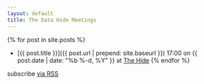 ```yaml
---
layout: default
title: The Data Hide Meetings
---
```


{% for post in site.posts %}
- [{{ post.title }}]({{ post.url | prepend: site.baseurl }}) 17:00 on {{ post.date | date: "%b %-d, %Y" }} at [The Hide](https://www.facebook.com/TheHideS3)
{% endfor %}

<p class="rss-subscribe">subscribe <a href="{{ "/feed.xml" | prepend: site.baseurl }}">via RSS</a></p>

